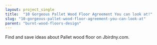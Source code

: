 ```yaml
---
layout: project_single
title:  "10 Gorgeous Pallet Wood Floor Agreement You can look at!"
slug: "10-gorgeous-pallet-wood-floor-agreement-you-can-look-at"
parent: "burnt-wood-floors-design"
---
```

Find and save ideas about Pallet wood floor on Jbirdny.com.